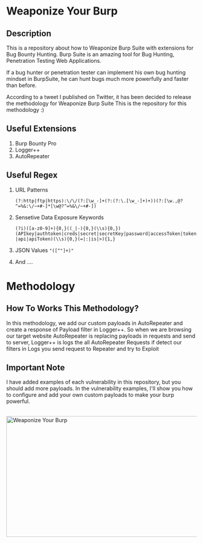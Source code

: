 # Weaponize Your Burp

## Description 
This is a repository about how to Weaponize Burp Suite with extensions for Bug Bounty Hunting.
Burp Suite is an amazing tool for Bug Hunting, Penetration Testing Web Applications.

If a bug hunter or penetration tester can implement his own bug hunting mindset in BurpSuite, he can hunt bugs much more powerfully and faster than before.

According to a tweet I published on Twitter, it has been decided to release the methodology for Weaponize Burp Suite This is the repository for this methodology :)

## Useful Extensions 

   1) Burp Bounty Pro
   2) Logger++ 
   3) AutoRepeater

## Useful Regex

   1) URL Patterns

      ```(?:http|ftp|https):\/\/(?:[\w_-]+(?:(?:\.[\w_-]+)+))(?:[\w.,@?^=%&:\/~+#-]*[\w@?^=%&\/~+#-])```
   2) Sensetive Data Exposure Keywords

      ```(?i)([a-z0-9]+){0,}((_|-){0,}(\\s){0,})(APIkey|authtoken|creds|secret|secretKey|password|accessToken|token|api|apiToken)(\\s){0,}(=|:|is|>){1,} ```
   3) JSON Values
      ```"([^"]+)"```

   4) And ....


# Methodology
## How To Works This Methodology?
In this methodology, we add our custom payloads in AutoRepeater and create a response of Payload filter in Logger++.
So when we are browsing our target website AutoRepeater is replacing payloads in requests and send to server, Logger++ is logs the all AutoRepeater Requests if detect our filters in Logs you send request to Repeater and try to Exploit

## Important Note

I have added examples of each vulnerability in this repository, but you should add more payloads. In the vulnerability examples, I'll show you how to configure and add your own custom payloads to make your burp powerful.

<br>
<img src="https://socialify.git.ci/cyspad/Weaponize-Your-Burp/image?font=KoHo&forks=1&owner=1&pattern=Circuit%20Board&stargazers=1&theme=Dark" alt="Weaponize Your Burp" width="640" height="320" />

